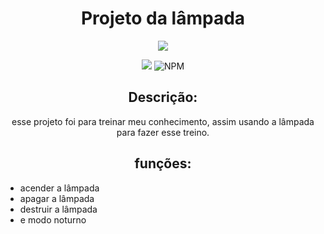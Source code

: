 <h1 align="center"> Projeto da lâmpada </h1>

<p align="center">
<img src="https://user-images.githubusercontent.com/109480821/179803201-a9dd6290-e82c-469d-aadb-8a0d07ba6d65.png"/>
</p>

<p align="center">
<img src="http://img.shields.io/static/v1?label=STATUS&message=estar%20pronto&color=GREEN&style=for-the-badge"/>
<img alt="NPM" src="https://img.shields.io/npm/l/m?style=for-the-badge">
</p>

<h2 align="center">Descrição:</h3>
<p align="center">
 esse projeto foi para treinar meu conhecimento, assim usando a lâmpada para fazer esse treino.
</p>

<h2 align="center">funções:</h3>

<ul>
<li>acender a lâmpada</li>
<li>apagar a lâmpada</li>
<li>destruir a lâmpada</li>
<li>e modo noturno</li>
</ul>
